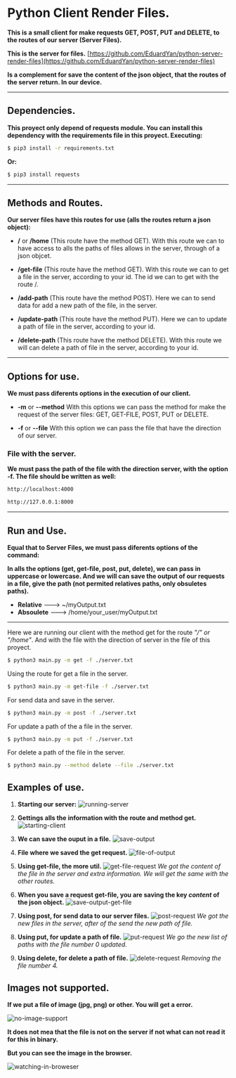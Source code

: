 # Python Client Render Files.

__This is a small client for make requests GET, POST, PUT and DELETE, to the routes of our server (Server Files).__

__This is the server for files.__
[https://github.com/EduardYan/python-server-render-files](https://github.com/EduardYan/python-server-render-files)

__Is a complement for save the content of the json object, that the routes of the server return. In our device.__

------------------------------------------------------------------------

## Dependencies.
__This proyect only depend of requests module. You can install this dependency with the requirements file in this proyect. Executing:__

```bash
$ pip3 install -r requirements.txt
```

__Or:__

```bash
$ pip3 install requests
```

-------------------------------------------------------

## Methods and Routes.

__Our server files have this routes for use (alls the routes return a json object):__

* __/__ or __/home__ (This route have the method GET). With this route we can to have access to alls the paths of files allows in the server, through of a json objcet.

* __/get-file__ (This route have the method GET). With this route we can to get a file in the server, according to your id. The id we can to get with the route /.

* __/add-path__ (This route have the method POST). Here we can to send data for add a new path of the file, in the server.

* __/update-path__ (This route have the method PUT). Here we can to update a path of file in the server, according to your id.

* __/delete-path__ (This route have the method DELETE). With this route we will can delete a path of file in the server, according to your id.

------------------------------------------

## Options for use.
__We must pass diferents options in the execution of our client.__

* __-m__ or __--method__ With this options we can pass the method for make the request of the server files: GET, GET-FILE, POST, PUT or DELETE.

* __-f__ or __--file__ With this option we can pass the file that have the direction of our server.

### File with the server.
__We must pass the path of the file with the direction server, with the option -f. The file should be written as well:__

```txt
http://localhost:4000
```

```txt
http://127.0.0.1:8000
```

---------------------------------------------------

## Run and Use.
__Equal that to Server Files, we must pass diferents options of the command:__

__In alls the options (get, get-file, post, put, delete), we can pass in uppercase or lowercase. And we will can save the output of our requests in a file, give the path (not permited relatives paths, only obsuletes paths).__

* __Relative__ ---> ~/myOutput.txt
* __Absoulete__ ---> /home/your_user/myOutput.txt

-------------------------------------------
Here we are running our client with the method get for the route *"/" or "/home"*. And with the file with the direction of server in the file of this proyect.

```bash
$ python3 main.py -m get -f ./server.txt
```

Using the route for get a file in the server.
```bash
$ python3 main.py -m get-file -f ./server.txt
```

For send data and save in the server.
```bash
$ python3 main.py -m post -f ./server.txt
```

For update a path of the a file in the server.
```bash
$ python3 main.py -m put -f ./server.txt
```

For delete a path of the file in the server.
```bash
$ python3 main.py --method delete --file ./server.txt
```

## Examples of use.
1. __Starting our server:__
![running-server](./doc/running-server.png)

2.  __Gettings alls the information with the route and method get.__
![starting-client](./doc/starting-client.png)

3. __We can save the ouput in a file.__
![save-output](./doc/save-output.png)

4. __File where we saved the get request.__
![file-of-output](./doc/file-of-output.png)

5. __Using get-file, the more util.__
![get-file-request](./doc/get-file-request.png)
*We got the content of the file in the server and extra information. We will get the same with the other routes.*

6. __When you save a request get-file, you are saving the key *content* of the json object.__
![save-output-get-file](./doc/save-output-get-file.png)

7. __Using post, for send data to our server files.__
![post-request](./doc/post-request.png)
*We got the new files in the server, after of the send the new path of file.*

8. __Using put, for update a path of file.__
![put-request](./doc/put-request.png)
*We go the new list of paths with the file number 0 updated.*

9. __Using delete, for delete a path of file.__
![delete-request](./doc/delete-request.png)
*Removing the file number 4.*

## Images not supported.
__If we put a file of image (jpg, png) or other. You will get a error.__

![no-image-support](./doc/no-image-support.png)

__It does not mea that the file is not on the server if not what can not read it for this in binary.__

__But you can see the image in the browser.__

![watching-in-broweser](./doc/watching-in-browser.png)